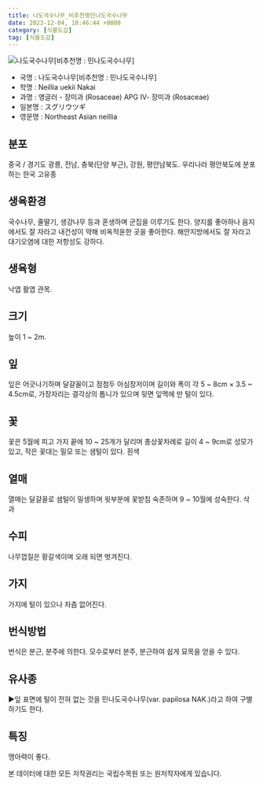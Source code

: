 ```yaml
---
title: 나도국수나무_비추천명민나도국수나무
date: 2023-12-04, 18:46:44 +0800
category: [식물도감]
tag: [식물도감]
---
```




![나도국수나무[비추천명 : 민나도국수나무]](http://www.nature.go.kr/fileUpload/plants/basic/Rosaceae/Neillia/12576/1_th2.JPG)
- 국명 : 나도국수나무[비추천명 : 민나도국수나무]
- 학명 : Neillia uekii Nakai
- 과명 : 앵글러 - 장미과 (Rosaceae) APG Ⅳ- 장미과 (Rosaceae)
- 일본명 : スグリウツギ
- 영문명 : Northeast Asian neillia


## 분포
중국 / 경기도 광릉, 전남, 충북(단양 부근), 강원, 평안남북도. 우리나라 평안북도에 분포하는 한국 고유종
## 생육환경
국수나무, 줄딸기, 생강나무 등과 혼생하며 군집을 이루기도 한다. 양지를 좋아하나 음지에서도 잘 자라고 내건성이 약해 비옥적윤한 곳을 좋아한다. 해안지방에서도 잘 자라고 대기오염에 대한 저항성도 강하다.
## 생육형
낙엽 활엽 관목.
## 크기
높이 1 ~ 2m.
## 잎
잎은 어긋나기하며 달걀꼴이고 점첨두 아심장저이며 길이와 폭이 각 5 ~ 8cm × 3.5 ~ 4.5cm로, 가장자리는 결각상의 톱니가 있으며 뒷면 잎맥에 만 털이 있다.
## 꽃
꽃은 5월에 피고 가지 끝에 10 ~ 25개가 달리며 총상꽃차례로 길이 4 ~ 9cm로 성모가 있고, 작은 꽃대는 밀모 또는 샘털이 있다. 흰색
## 열매
열매는 달걀꼴로 샘털이 밀생하며 윗부분에 꽃받침 숙존하며 9 ~ 10월에 성숙한다. 삭과
## 수피
나무껍질은 황갈색이며 오래 되면 벗겨진다.
## 가지
가지에 털이 있으나 차츰 없어진다.
## 번식방법
번식은 분근, 분주에 의한다. 모수로부터 분주, 분근하여 쉽게 묘목을 얻을 수 있다.
## 유사종
▶잎 표면에 털이 전혀 없는 것을 민나도국수나무(var. papilosa NAK.)라고 하여 구별하기도 한다.
## 특징
맹아력이 좋다.






본 데이터에 대한 모든 저작권리는 국립수목원 또는 원저작자에게 있습니다.
